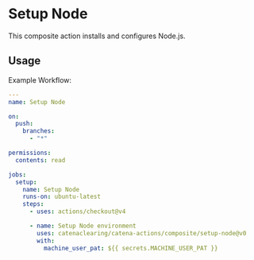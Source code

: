 # Setup Node

This composite action installs and configures Node.js.

## Usage

Example Workflow:

```yaml
---
name: Setup Node

on:
  push:
    branches:
      - "*"

permissions:
  contents: read

jobs:
  setup:
    name: Setup Node
    runs-on: ubuntu-latest
    steps:
      - uses: actions/checkout@v4

      - name: Setup Node environment
        uses: catenaclearing/catena-actions/composite/setup-node@v0
        with:
          machine_user_pat: ${{ secrets.MACHINE_USER_PAT }}
```
